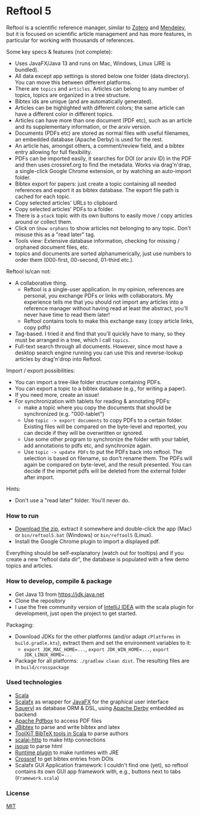 # Reftool 5

Reftool is a scientific reference manager, similar to [Zotero](https://www.zotero.org) and 
[Mendeley](https://www.mendeley.com), but it is focused on scientific article management and has more features, in particular for working with thousands of references.

Some key specs & features (not complete):

* Uses JavaFX/Java 13 and runs on Mac, Windows, Linux (JRE is bundled).
* All data except app settings is stored below one folder (data directory). You can move this between different platforms.
* There are `topics` and `articles`. Articles can belong to any number of topics, topics are organized in a tree structure.
* Bibtex ids are unique (and are automatically generated).
* Articles can be highlighted with different colors; the same article can have a different color in different topics.
* Articles can have more than one document (PDF etc), such as an article and its supplementary information, or the arxiv version.
* Documents (PDFs etc) are stored as normal files with useful filenames, an embedded database (Apache Derby) is used for the rest.
* An article has, amongst others, a comment/review field, and a bibtex entry allowing for full flexibility.
* PDFs can be imported easily, it searches for DOI (or arxiv ID) in the PDF and then uses crossref.org to find the 
  metadata. Works via drag'n'drap, a single-click Google Chrome extension, or by watching an auto-import folder.
* Bibtex export for papers: just create a topic containing all needed references and export it as bibtex database. The export file path is cached for each topic.
* Copy selected articles' URLs to clipboard.
* Copy selected articles' PDFs to a folder.
* There is a `stack` topic with its own buttons to easily move / copy articles around or collect them.
* Click on `Show orphans` to show articles not belonging to any topic. Don't misuse this as a "read later" tag.
* Tools view: Extensive database information, checking for missing / orphaned document files, etc.
* topics and documents are sorted alphanumerically, just use numbers to order them (000-first, 00-second, 01-third etc.).  

Reftool is/can not:

* A collaborative thing. 
    * Reftool is a single-user application. In my opinion, references are personal, you exchange PDFs or links with collaborators. 
      My experience tells me that you should not import any articles into a reference manager 
      without having read at least the abstract, you'll never have time to read them later!
    * Reftool contains tools to make this exchange easy (copy article links, copy pdfs)
* Tag-based. I tried it and find that you'll quickly have to many, so they must be arranged in a tree, which I call `topics`. 
* Full-text search through all documents. However, since most have a desktop search engine running you can use this 
  and reverse-lookup articles by drag'n'drop into Reftool.

Import / export possibilities:

* You can import a tree-like folder structure containing PDFs.
* You can export a topic to a bibtex database (e.g., for writing a paper).
* If you need more, create an issue!
* For synchronization with tablets for reading & annotating PDFs:
    * make a topic where you copy the documents that should be synchronized (e.g. "000-tablet")
    * Use `topic -> export documents` to copy PDFs to a certain folder. Existing files will be compared on the byte-level and reported, you can decide if they will be overwritten or ignored.
    * Use some other program to synchronize the folder with your tablet, add annotations to pdfs etc, and synchronize again.
    * Use `topic -> update PDFs` to put the PDFs back into reftool. The selection is based on filename, so don't rename them. The PDFs will again be compared on byte-level, and the result presented. You can decide if the importet pdfs will be deleted from the external folder after import.

Hints:

* Don't use a "read later" folder. You'll never do.

### How to run ###

* [Download the zip](https://github.com/wolfgangasdf/reftool5/releases), extract it somewhere and double-click the app (Mac) or
  `bin/reftool5.bat` (Windows) or `bin/reftool5` (Linux).
* Install the Google Chrome plugin to import a displayed pdf.

Everything should be self-explanatory (watch out for tooltips) and if you create a new "reftool data dir", the 
database is populated with a few demo topics and articles.

### How to develop, compile & package ###

* Get Java 13 from https://jdk.java.net
* Clone the repository
* I use the free community version of [IntelliJ IDEA](https://www.jetbrains.com/idea/download/) with the scala 
plugin for development, just open the project to get started.

Packaging:

* Download JDKs for the other platforms (and/or adapt `cPlatforms` in `build.gradle.kts`), extract them and set the environment variables to it:
  * `export JDK_MAC_HOME=...`, `export JDK_WIN_HOME=...`, `export JDK_LINUX_HOME=...`
* Package for all platforms: `./gradlew clean dist`. The resulting files are in `build/crosspackage`

### Used technologies ###

* [Scala](http://www.scala-lang.org)
* [Scalafx](http://scalafx.org) as wrapper for [JavaFX](http://docs.oracle.com/javafx) for the graphical user interface
* [Squeryl](http://squeryl.org) as database ORM & DSL, using [Apache Derby](http://db.apache.org/derby) embedded as backend
* [Apache Pdfbox](https://pdfbox.apache.org) to access PDF files
* [JBibtex](https://github.com/jbibtex/jbibtex) to parse and write bibtex and latex
* [ToolXiT BibTeX tools in Scala](https://github.com/gnieh/toolxit-bibtex) to parse authors
* [scalaj-http](https://github.com/scalaj/scalaj-http) to make http connections
* [jsoup](https://jsoup.org/) to parse html
* [Runtime plugin](https://github.com/beryx/badass-runtime-plugin) to make runtimes with JRE
* [Crossref](http://labs.crossref.org/citation-formatting-service) to get bibtex entries from DOIs
* Scalafx GUI Application framework: I couldn't find one (yet), so reftool contains its own GUI app framework
  with, e.g., buttons next to tabs (`Framework.scala`)

### License ###
[MIT](http://opensource.org/licenses/MIT)